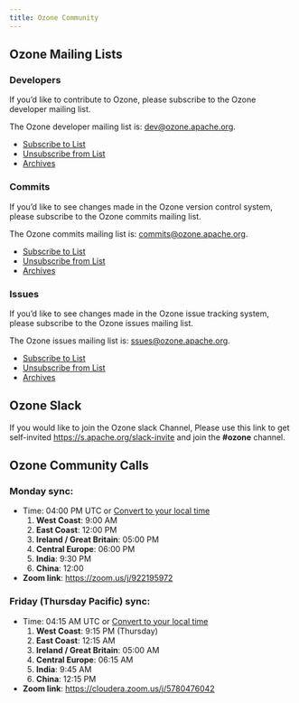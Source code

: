 ```yaml
---
title: Ozone Community
---
```


## Ozone Mailing Lists

### Developers

If you’d like to contribute to Ozone, please subscribe to the Ozone developer mailing list.

The Ozone developer mailing list is: dev@ozone.apache.org.

* [Subscribe to List](dev-subscribe@ozone.apache.org)
* [Unsubscribe from List](dev-unsubscribe@ozone.apache.org)
* [Archives](http://mail-archives.apache.org/mod_mbox/ozone-dev/)

### Commits

If you’d like to see changes made in the Ozone version control system, please subscribe to the Ozone commits mailing list.

The Ozone commits mailing list is: commits@ozone.apache.org.

* [Subscribe to List](commits-subscribe@ozone.apache.org)
* [Unsubscribe from List](commits-unsubscribe@ozone.apache.org)
* [Archives](http://mail-archives.apache.org/mod_mbox/ozone-commits/)

### Issues

If you’d like to see changes made in the Ozone issue tracking system, please subscribe to the Ozone issues mailing list.

The Ozone issues mailing list is: ssues@ozone.apache.org.

* [Subscribe to List](issues-subscribe@ozone.apache.org)
* [Unsubscribe from List](issues-unsubscribe@ozone.apache.org)
* [Archives](http://mail-archives.apache.org/mod_mbox/ozone-issues/)

## Ozone Slack

If you would like to join the Ozone slack Channel, Please use this link to get self-invited  https://s.apache.org/slack-invite and join the **#ozone** channel.

## Ozone Community Calls

### Monday sync:

* Time: 04:00 PM UTC or [Convert to your local time](http://www.thetimezoneconverter.com/?t=16:00&tz=UTC)
    1. **West Coast**: 9:00 AM
    2. **East Coast**: 12:00 PM
    3. **Ireland / Great Britain**: 05:00 PM
    4. **Central Europe**: 06:00 PM
    5. **India**: 9:30 PM
    6. **China**: 12:00 
* **Zoom link**: https://zoom.us/j/922195972

### Friday (Thursday Pacific) sync:

* Time: 04:15 AM UTC or [Convert to your local time](http://www.thetimezoneconverter.com/?t=04:15&tz=UTC)
    1. **West Coast**: 9:15 PM (Thursday)
    2. **East Coast**: 12:15 AM
    3. **Ireland / Great Britain**: 05:00 AM
    4. **Central Europe**: 06:15 AM
    5. **India**: 9:45 AM
    6. **China**: 12:15 PM
* **Zoom link**: https://cloudera.zoom.us/j/5780476042
